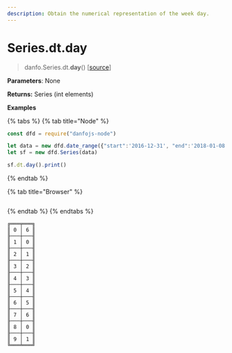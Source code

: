 ```yaml
---
description: Obtain the numerical representation of the week day.
---
```


# Series.dt.day

> danfo.Series.dt.**day**()    \[[source](https://github.com/opensource9ja/danfojs/blob/master/danfojs/src/core/timeseries.js#L216)]

**Parameters**: None

**Returns:** Series (int elements)

**Examples**

{% tabs %}
{% tab title="Node" %}
```javascript
const dfd = require("danfojs-node")

let data = new dfd.date_range({"start":'2016-12-31', "end":'2018-01-08'})
let sf = new dfd.Series(data)

sf.dt.day().print()
```
{% endtab %}

{% tab title="Browser" %}
```
```
{% endtab %}
{% endtabs %}

```
╔═══╤═══╗
║ 0 │ 6 ║
╟───┼───╢
║ 1 │ 0 ║
╟───┼───╢
║ 2 │ 1 ║
╟───┼───╢
║ 3 │ 2 ║
╟───┼───╢
║ 4 │ 3 ║
╟───┼───╢
║ 5 │ 4 ║
╟───┼───╢
║ 6 │ 5 ║
╟───┼───╢
║ 7 │ 6 ║
╟───┼───╢
║ 8 │ 0 ║
╟───┼───╢
║ 9 │ 1 ║
╚═══╧═══╝
```
